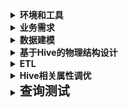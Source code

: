 <details>
<summary><strong>环境和工具</strong></summary>
  
### 开发与设计工具
- **ER/Studio**：用于数据建模和设计。
- **Java 8**：整个数据处理（包括Hadoop和Hive）都建立在Java 8上。
### 数据处理和存储
- **Hadoop 3.3.6**：作为基础数据处理框架，单机伪分布式部署。
- **Hive 3.1.2**：用于数据仓库的构建和管理，在Hadoop之上操作。
- **PostgreSQL 15.5**：作为元数据存储数据库，确保其版本为15.5以保证兼容性和性能。
### 系统环境
- **CentOS 7**：操作系统环境，项目在CentOS 7上进行开发和测试。
- **硬件**：16GiB RAM。

</details>

<details>
<summary><strong>业务需求</strong></summary>
  
#### 销售分析：
1. **月度销售趋势**：
   - 从每天的销售事实数据中汇总月度销售额和数量，以识别2023年3月、4月和5月每月的销售趋势。
   - 计算每月的总销售额、平均销售额以及总销售量。

2. **产品销售细分**：
   - 按产品ID和名称分组，计算每个产品在2023年3月至5月的总销售量和总销售额。

#### 店铺分析：
1. **店铺销售性能**：
   - 对每个店铺的销售额和销售量进行汇总，以确定2023年3月至5月每家店铺的销售绩效。
   - 分析各店铺的销售数据，了解每家店铺的客流量和客单价表现。

2. **地区销售比较**：
   - 将销售数据按店铺所在的城市和省份进行分段，分析2023年3月至5月期间不同地区的销售情况。
   - 基于地区销售数据，评估区域市场的饱和度和市场份额。

#### 财务指标：
1. **利润分析**：
   - 计算每个店铺和每个产品类别的利润率，将销售收入与相关成本（如采购成本、运营成本）进行比较。
   - 对2023年3月至5月的数据进行分析，确定最具利润潜力的店铺和产品。

#### 产品类别分析：
1. **类别销售动态**：
   - 按类别对产品销售额和数量进行汇总，评估2023年3月至5月各类别产品的市场表现。
   - 分析类别销售数据来识别消费者偏好的变化和市场趋势。

#### 供应商分析：
1. **供应商绩效评估**：
   - 根据供应商提供的产品销售数据，分析2023年3月至5月各供应商的绩效。
   - 通过供应商产品的销售数据来评估供应链效率和供应商可靠性。

</details>


<details>
  <summary><strong>数据建模</strong></summary>

## 数据建模策略
在本项目中，数据仓库的设计采用了维度模型，这一策略遵循了《数据仓库工具箱》中的推荐做法。维度模型是理解业务过程、促进数据分析和支持决策制定的强有力工具。以下是建模过程的核心步骤概览：

### 数据集
- **销售数据：** 事务ID、日期和时间、商店ID、产品ID、数量、单价、总金额、付款方式、客户ID。
- **产品数据：** 产品ID、名称、类别、子类别、供应商ID、成本、产品规格、评级和评论。
- **客户数据:** 客户ID、姓名、城市、省、年龄、性别、联系方式、注册日期。
- **供应商数据:** 供应商ID、名称、联系信息、产品范围、绩效指标。
- **商店数据:** 店铺ID、位置、规模、类型(城市，郊区，农村)、营业时间。

### 业务过程与数据粒度
- **业务过程选择**：我们将销售流程置于核心，这是因为它直接关联到公司的收入和市场表现。
- **数据粒度确定**：数据模型的粒度被设定为事务级别，确保每笔销售交易的细节都能被精确捕获，以便进行深入的分析。

### 维度定义
- **产品维度**：涵盖了产品的核心属性，包括**产品ID**、**名称**、**类别**、**子类别**、**供应商ID**、**产品规格**、**评级**和**评论**。由于产品成本主要用于计算利润，所以在产品维度中将不作为主要属性。
- **客户维度**：包含**客户ID**、**年龄**、**城市**、**省份**、**性别**和**注册日期**。客户姓名和联系方式对业务分析没有实质帮助，且涉及用户隐私，所以该属性不作为维度属性。
- **商店维度**：**店铺ID**、**位置**、**规模**、**类型**、**营业时间**。
- **时间维度**：构建了一个全面的时间框架，从日期键到具体的时间单位如日、月、年和季度。
- **供应商维度**：**供应商ID**、**名称**、**联系信息**、**产品范围**和**绩效指标**。
- **付款方式维度**：作为退化维度，简化了付款方式信息的记录。

### 事实表确定
- **销售事实**：综合了各维度的关键数据点，包括**事务ID**、**商店ID**、**产品ID**、**客户ID**、**日期ID**、**付款方式**，以及关键的财务指标，如**数量**、**成本**、**单价**和**总价**，为分析提供了必要的量度。

## 逻辑模型图
以下是本项目数据仓库设计的逻辑模型图，它展示了不同数据实体之间的关系，包括事实表和各个维度表的链接：
![逻辑模型图](/src/model/logical.png)

</details>

<details>
  <summary><strong>基于Hive的物理结构设计</strong></summary>

### 分区策略
- 鉴于查询主要关注月度销售数据，事实表将按月进行分区。

### 分桶策略
- 考虑到销售事实表是查询中使用最频繁的表，并且经常与产品维度表进行连接，所以选择product_id作为分桶键。

### 存储格式
- 选择ORC列式存储格式，它提供了高效的压缩和性能，支持快速的数据检索和分析。
 
### 表类型——Managed 表
- 选择由Hive来管理表的生命周期。

### Hive表结构定义

##### 店铺维度表（`store_dim`）
```sql
CREATE TABLE IF NOT EXISTS retaildw.store_dim(
    store_id CHAR(4),
    location VARCHAR(20) NOT NULL,
    province VARCHAR(20) NOT NULL,
    size VARCHAR(6) CHECK (size IN ('Large', 'Medium', 'Small')),
    type VARCHAR(8) CHECK (type IN ('Urban', 'Suburban', 'Rural')),
    operating_hours CHAR(11),
    PRIMARY KEY (store_id) DISABLE NOVALIDATE
)
STORED AS ORC
TBLPROPERTIES ('transactional'='true');
```

##### 客户维度表（`customer_dim`）
```sql
CREATE TABLE IF NOT EXISTS retaildw.customer_dim(
    customer_id CHAR(6),
    city VARCHAR(20) NOT NULL,
    province VARCHAR(20) NOT NULL,
    gender VARCHAR(6) CHECK (gender IN ('male', 'female')),
    registration DATE,
    PRIMARY KEY (customer_id) DISABLE NOVALIDATE
)
STORED AS ORC
TBLPROPERTIES ('transactional'='true');
```

##### 供应商维度表（`supplier_dim`）
```sql
CREATE TABLE IF NOT EXISTS retaildw.supplier_dim(
    supplier_id VARCHAR(6),
    name STRING,
    contact_info STRING,
    product_range STRING,
    performance_metrics VARCHAR(20),
    PRIMARY KEY (supplier_id) DISABLE NOVALIDATE
)
STORED AS ORC
TBLPROPERTIES ('transactional'='true');
```

##### 产品维度表（`product_dim`）
```sql
CREATE TABLE IF NOT EXISTS retaildw.product_dim(
    product_id CHAR(6),
    name STRING NOT NULL,
    category VARCHAR(20) NOT NULL,
    subcategory VARCHAR(20) NOT NULL,
    supplier_id VARCHAR(6),
    product_specifications STRING,
    ratings FLOAT,
    reviews STRING,
    PRIMARY KEY (product_id) DISABLE NOVALIDATE,
    FOREIGN KEY (supplier_id) REFERENCES supplier_dim(supplier_id) DISABLE NOVALIDATE
)
CLUSTERED BY (product_id) INTO 3 BUCKETS 
STORED AS ORC
TBLPROPERTIES ('transactional'='true');
```

##### 时间维度表（`date_dim`）
```sql
CREATE TABLE IF NOT EXISTS retaildw.date_dim(
    date_key INT,
    full_date DATE,
    dayofmonth SMALLINT,
    dayofweek SMALLINT,
    month SMALLINT,
    year SMALLINT,
    quarter SMALLINT,
    PRIMARY KEY (date_key) DISABLE NOVALIDATE
)
STORED AS ORC
TBLPROPERTIES ('transactional'='true');
```

##### 销售事实表（`sales_fact`）
```sql
CREATE TABLE IF NOT EXISTS retaildw.sales_fact(
    transaction_id CHAR(7),
    store_id CHAR(4),
    product_id CHAR(6),
    customer_id CHAR(6),
    date_key INT,
    payment_method VARCHAR(15) CHECK (payment_method IN ('Debit Card', 'Cash', 'Gift Card', 'Credit Card', 'WeChat Pay', 'Alipay')),
    quantity SMALLINT,
    cost FLOAT,
    unit_price FLOAT,
    total_amount FLOAT,
    PRIMARY KEY (transaction_id) DISABLE NOVALIDATE,
    FOREIGN KEY (store_id) REFERENCES store_dim(store_id) DISABLE NOVALIDATE,
    FOREIGN KEY (product_id) REFERENCES product_dim(product_id) DISABLE NOVALIDATE,
    FOREIGN KEY (customer_id) REFERENCES customer_dim(customer_id) DISABLE NOVALIDATE,
    FOREIGN KEY (date_key) REFERENCES date_dim(date_key) DISABLE NOVALIDATE
)
PARTITIONED BY (year SMALLINT,month SMALLINT)
CLUSTERED BY (product_id) INTO 6 BUCKETS 
STORED AS ORC
TBLPROPERTIES ('transactional'='true');
```

### 物化视图定义
通过定义物化视图可以预计算并存储查询结果，使得在后续的查询中，优化器能够利用其定义语义自动使用物化视图重写传入查询，从而加快查询执行。
基于业务需求考虑建立以下物化视图：

##### 月度销售
```sql
CREATE MATERIALIZED VIEW IF NOT EXISTS retaildw.monthly_sales_summary
AS
  SELECT
        year,
        month,
        sum(total_amount) as total_sales,
        avg(total_amount) as avg_sales,
        sum(quantity) as total_quantity
  FROM sales_fact
  WHERE year = 2023 AND month in (3, 4, 5)
  GROUP BY year, month;
```

##### 产品销售
```sql
CREATE MATERIALIZED VIEW IF NOT EXISTS retaildw.product_sales_summary
AS
  SELECT
        sf.product_id,
        pd.name,
        sum(sf.quantity) as total_quantity,
        sum(sf.total_amount) as total_sales
  FROM
        product_dim pd
        inner join sales_fact sf
        on pd.product_id = sf.product_id
  WHERE year = 2023 AND month in (3,4,5)
  GROUP BY sf.product_id, pd.name;
```

##### 店铺销售
```sql
CREATE MATERIALIZED VIEW IF NOT EXISTS retaildw.store_sales_performance
AS
  SELECT
        store_id,
        sum(total_amount) as total_sales,
        sum(quantity) as total_quantity
  FROM sales_fact
  WHERE year = 2023 AND month in (3,4,5)
  GROUP BY store_id;
```

##### 地区销售
```sql
CREATE MATERIALIZED VIEW IF NOT EXISTS retaildw.regional_sales_comparison
AS
  SELECT
        sd.province,
        sd.location,
        sum(sf.total_amount) as total_sales,
        sum(sf.quantity) as total_quantity
  FROM
        store_dim sd
        inner join sales_fact sf
        on sd.store_id = sf.store_id
  WHERE year = 2023 AND month in (3,4,5)
  GROUP BY sd.province, sd.location;
```
##### 店铺利润分析
```sql
CREATE MATERIALIZED VIEW IF NOT EXISTS retail.profit_analysis_by_store
AS
  SELECT
        store_id,
        sum(total_amount) as total_sales,
        sum(cost) as total_cost,
        (sum(total_amount) - sum(cost)) / sum(total_amount) * 100 as profit_margin_percentage
  FROM sales_fact
  GROUP BY store_id;
```

##### 产品类别利润分析
```sql
CREATE MATERIALIZED VIEW IF NOT EXISTS retaildw.profit_analysis_by_category
AS
  SELECT
        pd.category,
        sum(sf.total_amount) as total_sales,
        sum(sf.cost) as total_cost,
        (sum(sf.total_amount) - sum(sf.cost)) / sum(sf.total_amount) * 100 as profit_margin_percentage
  FROM
        product_dim pd
        inner join sales_fact sf
        on pd.product_id = sf.product_id
  GROUP BY pd.category;
```
##### 产品类别销售
```sql
CREATE MATERIALIZED VIEW IF NOT EXISTS retaildw.category_sales_dynamics
AS
  SELECT
        pd.category,
        sum(sf.total_amount) as total_sales,
        sum(sf.quantity) as total_quantity
  FROM
        product_dim pd
        inner join sales_fact sf
        on pd.product_id = sf.product_id
  WHERE year = 2023 AND month in (3,4,5)
  GROUP BY pd.category;
```
##### 供应商绩效
```sql
CREATE MATERIALIZED VIEW IF NOT EXISTS retaildw.supplier_performance
AS
  SELECT
        pd.supplier_id,
        sum(sf.total_amount) as total_sales,
        sum(sf.quantity) as total_quantity
  FROM
        product_dim pd
        inner join sales_fact sf
        on pd.product_id = sf.product_id
  WHERE year = 2023 AND month in (3,4,5)
  GROUP BY pd.supplier_id;
```

</details>

<details>
<summary><strong>ETL</strong></summary>
本项目通过Java程序实现了一个自动化的ETL，用于将CSV格式的源数据有效地转移到Hive数据仓库中。整个过程分为以下几个主要步骤：

### 1. 数据提取
使用Apache Common CSV库处理源数据。

### 2. 数据转换
对提取的数据进行处理，生成满足数据仓库模型需求的维度数据（客户、产品、日期）和销售事实数据。

### 3. 数据加载
将转换后的数据首先加载到Hive的CSV格式的临时表中，然后转移数据到以ORC格式存储的最终表中。ORC格式表提高了数据存储效率和查询性能。

### 4. 物化视图创建
基于ORC格式的维度表和事实表，创建物化视图以优化查询性能，使得频繁的查询操作更加高效。

### 实现
使用Java与Hive JDBC驱动进行交互，实现数据的提取、转换、加载过程，并通过HiveQL语句在Hive中创建所需的数据库、表和物化视图。

</details>


<details>
<summary><strong>Hive相关属性调优</strong></summary>
	
### 参考资源
以下是在优化过程中参考的一些重要资源：
- [Optimizing Hive on Tez Performance](https://blog.cloudera.com/optimizing-hive-on-tez-performance/).
- [APACHE HIVE PERFORMANCE TUNING](https://docs.cloudera.com/cdw-runtime/cloud/hive-performance-tuning/topics/hive-query-results-cache.html).
- [	Hive 调优总结    ](https://developer.aliyun.com/article/59635).

 ```XML
        <property>
                <name>hive.execution.engine</name>
                <value>tez</value>
        </property>
		<property>
			<name>hive.tez.container.size</name>
			<value>1024</value>
		</property>
		<property>
			<name>hive.tez.java.opts</name>
			<value>-Xmx840m</value> 
		</property>
        <property>
                <name>datanucleus.autoStartMechanism</name>
                <value>SchemaTable</value>
        </property>
        <property>
                <name>javax.jdo.option.ConnectionURL</name>
                <value>jdbc:postgresql://localhost:5432/hive?createDatabaseIfNotExist=true</value>
        </property>
        <property>
                <name>javax.jdo.option.ConnectionDriverName</name>
                <value>org.postgresql.Driver</value>
        </property>
        <property>
                <name>javax.jdo.option.ConnectionUserName</name>
                <value>postgres</value>
        </property>
        <property>
                <name>javax.jdo.option.ConnectionPassword</name>
                <value>06173152</value>
        </property>
        <property>
                <name>hive.server2.enable.doAs</name>
                <value>false</value>
        </property>
  
    	<!-- 启动并发控制和事务支持 -->
        <property>
                <name>hive.support.concurrency</name>
                <value>true</value>
        </property>
        <property>
                <name>hive.exec.dynamic.partition.mode</name>
                <value>nonstrict</value>
        </property>
        <property>
                <name>hive.txn.manager</name>
                <value>org.apache.hadoop.hive.ql.lockmgr.DbTxnManager</value>
        </property>
        <property>
                <name>hive.compactor.initiator.on</name>
                <value>true</value>
        </property>
        <property>
                <name>hive.compactor.worker.threads</name>
                <value>2</value>
        </property>
        
        
        <!-- 初始化Tez会话，以减少启动延迟 -->
        <property>
                <name>hive.server2.tez.default.queues</name>
                <value>default</value>
        </property>
        <property>
                <name>hive.server2.tez.sessions.per.default.queue</name>
                <value>1</value>
        </property>
        <property>
                <name>hive.server2.tez.initialize.default.sessions</name>
                <value>true</value>
        </property>
        
        
        <!-- 向量化查询 -->
        <property>
                <name>hive.vectorized.execution.enabled</name>
                <value>true</value>
        </property>
        <property>
                <name>hive.vectorized.execution.reduce.enabled</name>
                <value>true</value>
        </property>
        
        <!-- 基于成本的优化 -->
        <property>
                <name>hive.cbo.enable</name>
                <value>true</value>
        </property>
        <property>
                <name>hive.compute.query.using.stats</name>
                <value>true</value>
        </property>
        <property>
                <name>hive.stats.fetch.column.stats</name>
                <value>true</value>
        </property>
        
        
        <!-- 查询结果缓存 -->
        <property>
                <name>hive.query.results.cache.enabled</name>
                <value>true</value>
        </property>
        <property>
                <name>hive.query.results.cache.max.size</name>
                <value>1073741824</value>   <!-- 1 GiB -->
        </property>

        <!-- 连接优化 -->
        <property>
                <name>hive.auto.convert.join</name>
                <value>true</value>
        </property>
        <property>
                <name>hive.optimize.skewjoin</name>
                <value>true</value>
        </property>
        <property>
                <name>hive.groupby.skewindata</name>
                <value>true</value>
        </property>
        <property>
                <name>hive.optimize.bucketmapjoin</name>
                <value>true</value>
        </property>
	</configuration>
```

</details>


<details>
<summary><strong style="font-size:20px;">查询测试</strong></summary>
	
<details>
<summary><strong>查询3月销售额排名前10的产品</strong></summary>
 
```sql
select 
	year, 
	month, 
	pd.product_id, 
	pd.name,
	sum(sf.total_amount) as total_sales
from 
	product_dim pd
	inner join sales_fact sf
	on pd.product_id=sf.product_id
where year = 2023  and month = 3
group by year, month, pd.product_id, pd.name
order by year, month, total_sales desc
limit 10;
```
#### 执行计划
</details>

</details>







